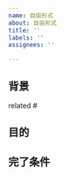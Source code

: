 ```yaml
---
name: 自由形式
about: 自由形式
title: ''
labels: ''
assignees: ''

---
```


## 背景

related #

## 目的

## 完了条件
